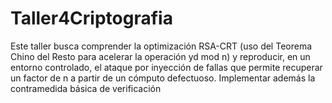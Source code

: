 # Taller4Criptografia
Este taller busca comprender la optimización RSA-CRT (uso del Teorema Chino del Resto para acelerar la  operación yd mod n) y reproducir, en un entorno controlado, el ataque por inyección de fallas  que permite recuperar un factor de n a partir de un cómputo defectuoso. Implementar además la  contramedida básica de verificación
